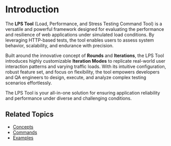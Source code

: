 # Introduction

The **LPS Tool** (Load, Performance, and Stress Testing Command Tool) is a versatile and powerful framework designed for evaluating the performance and resilience of web applications under simulated load conditions. By leveraging HTTP-based tests, the tool enables users to assess system behavior, scalability, and endurance with precision.

Built around the innovative concept of **Rounds** and **Iterations**, the LPS Tool introduces highly customizable **Iteration Modes** to replicate real-world user interaction patterns and varying traffic loads. With its intuitive configuration, robust feature set, and focus on flexibility, the tool empowers developers and QA engineers to design, execute, and analyze complex testing scenarios effortlessly.

The LPS Tool is your all-in-one solution for ensuring application reliability and performance under diverse and challenging conditions.

## Related Topics
   - [Concepts](https://github.com/mohaidr/lps-docs/blob/main/articles/concepts.md)
   - [Commands](https://github.com/mohaidr/lps-docs/blob/main/articles/Commands.md)
   - [Examples](https://github.com/mohaidr/lps-docs/blob/main/articles/Examples.md)
